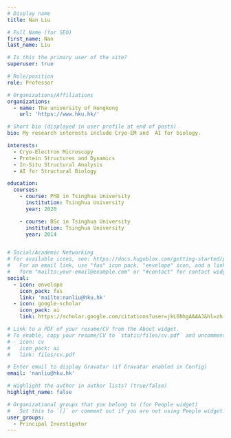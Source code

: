 ```yaml
---
# Display name
title: Nan Liu

# Full Name (for SEO)
first_name: Nan
last_name: Liu

# Is this the primary user of the site?
superuser: true

# Role/position
role: Professor 

# Organizations/Affiliations
organizations:
  - name: The university of Hongkong
    url: 'https://www.hku.hk/'

# Short bio (displayed in user profile at end of posts)
bio: My research interests include Cryo-EM and  AI for biology.

interests:
  - Cryo-Electron Microscopy
  - Protein Structures and Dynamics
  - In-Situ Structural Analysis
  - AI for Structural Biology

education:
  courses:
    - course: PhD in Tsinghua University
      institution: Tsinghua University
      year: 2020

    - course: BSc in Tsinghua University
      institution: Tsinghua University
      year: 2014


# Social/Academic Networking
# For available icons, see: https://docs.hugoblox.com/getting-started/page-builder/#icons
#   For an email link, use "fas" icon pack, "envelope" icon, and a link in the
#   form "mailto:your-email@example.com" or "#contact" for contact widget.
social:
  - icon: envelope
    icon_pack: fas
    link: 'mailto:nanliu@hku.hk'
  - icon: google-scholar
    icon_pack: ai
    link: https://scholar.google.com/citations?user=jkL6NhgAAAAJ&hl=zh-CN

# Link to a PDF of your resume/CV from the About widget.
# To enable, copy your resume/CV to `static/files/cv.pdf` and uncomment the lines below.
# - icon: cv
#   icon_pack: ai
#   link: files/cv.pdf

# Enter email to display Gravatar (if Gravatar enabled in Config)
email: 'nanliu@hku.hk'

# Highlight the author in author lists? (true/false)
highlight_name: false

# Organizational groups that you belong to (for People widget)
#   Set this to `[]` or comment out if you are not using People widget.
user_groups:
  - Principal Investigator
---
```



